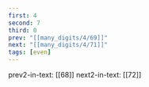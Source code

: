 ```yaml
---
first: 4
second: 7
third: 0
prev: "[[many_digits/4/69]]"
next: "[[many_digits/4/71]]"
tags: [even]
---
```

prev2-in-text: [[68]]
next2-in-text: [[72]]
